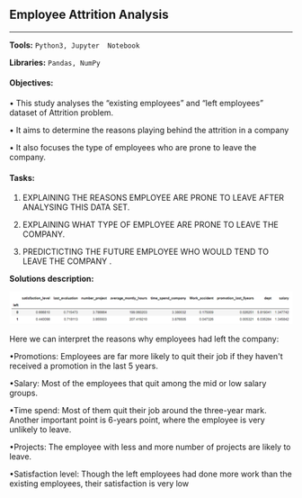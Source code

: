## 	 							 Employee Attrition Analysis

------

**Tools:** `Python3, Jupyter  Notebook`

**Libraries:** `Pandas, NumPy`

#### Objectives:

• This study analyses the “existing employees” and “left employees” dataset of Attrition problem.

• It aims to determine the reasons playing behind the attrition in a company

• It also focuses the type of employees who are prone to leave the company.

#### Tasks:

1. EXPLAINING THE REASONS EMPLOYEE ARE PRONE TO LEAVE AFTER ANALYSING THIS DATA SET.

2. EXPLAINING WHAT TYPE OF EMPLOYEE ARE PRONE TO LEAVE THE COMPANY.

3. PREDICTICTING THE FUTURE EMPLOYEE WHO WOULD TEND TO LEAVE THE COMPANY .

   

**Solutions description:** 

![Picture1](img\Picture1.png)

Here we can interpret the reasons why employees had left the company:

•Promotions: Employees are far more likely to quit their job if they haven't received a promotion in the last 5 years.

•Salary: Most of the employees that quit among the mid or low salary groups.

•Time spend: Most of them quit their job around the three-year mark. Another important point is 6-years point, where the employee is very unlikely to leave.

•Projects: The employee with less and more number of projects are likely to leave.

•Satisfaction level: Though the left employees had done more work than the existing employees, their satisfaction is very low